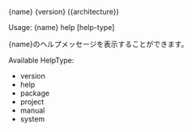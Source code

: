 {name} {version} ({architecture})

Usage: {name} help [help-type]

{name}のヘルプメッセージを表示することができます。

Available HelpType:

- version
- help
- package
- project
- manual
- system
